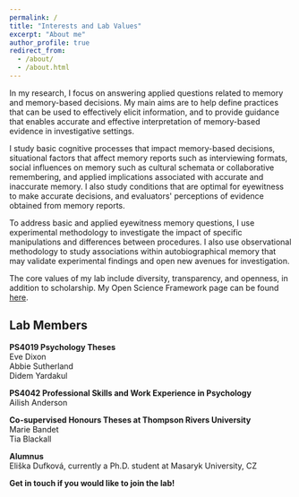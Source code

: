 ```yaml
---
permalink: /
title: "Interests and Lab Values"
excerpt: "About me"
author_profile: true
redirect_from: 
  - /about/
  - /about.html
---
```


In my research, I focus on answering applied questions related to memory and memory-based decisions. My main aims are to help define practices that can be used to effectively elicit information, and to provide guidance that enables accurate and effective interpretation of memory-based evidence in investigative settings.

I study basic cognitive processes that impact memory-based decisions, situational factors that affect memory reports such as interviewing formats, social influences on memory such as cultural schemata or collaborative remembering, and applied implications associated with accurate and inaccurate memory. I also study conditions that are optimal for eyewitness to make accurate decisions, and evaluators' perceptions of evidence obtained from memory reports.

To address basic and applied eyewitness memory questions, I use experimental methodology to investigate the impact of specific manipulations and differences between procedures. I also use observational methodology to study associations within autobiographical memory that may validate experimental findings and open new avenues for investigation.

The core values of my lab include diversity, transparency, and openness, in addition to scholarship. My Open Science Framework page can be found [here](https://osf.io/v3p2k/).

Lab Members
------
**PS4019 Psychology Theses**  
Eve Dixon  
Abbie Sutherland  
Didem Yardakul

**PS4042 Professional Skills and Work Experience in Psychology**  
Ailish Anderson 

**Co-supervised Honours Theses at Thompson Rivers University**  
Marie Bandet  
Tia Blackall 

**Alumnus**  
Eliška Dufková, currently a Ph.D. student at Masaryk University, CZ 

**Get in touch if you would like to join the lab!**